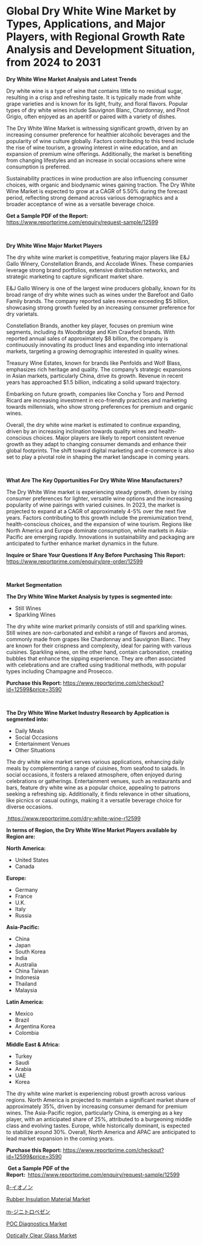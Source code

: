 <p><h1>Global Dry White Wine Market by Types, Applications, and Major Players, with Regional Growth Rate Analysis and Development Situation, from 2024 to 2031</h1></p><p><strong>Dry White Wine Market Analysis and Latest Trends</strong></p>
<p><p>Dry white wine is a type of wine that contains little to no residual sugar, resulting in a crisp and refreshing taste. It is typically made from white grape varieties and is known for its light, fruity, and floral flavors. Popular types of dry white wines include Sauvignon Blanc, Chardonnay, and Pinot Grigio, often enjoyed as an aperitif or paired with a variety of dishes.</p><p>The Dry White Wine Market is witnessing significant growth, driven by an increasing consumer preference for healthier alcoholic beverages and the popularity of wine culture globally. Factors contributing to this trend include the rise of wine tourism, a growing interest in wine education, and an expansion of premium wine offerings. Additionally, the market is benefiting from changing lifestyles and an increase in social occasions where wine consumption is preferred.</p><p>Sustainability practices in wine production are also influencing consumer choices, with organic and biodynamic wines gaining traction. The Dry White Wine Market is expected to grow at a CAGR of 5.50% during the forecast period, reflecting strong demand across various demographics and a broader acceptance of wine as a versatile beverage choice.</p></p>
<p><strong>Get a Sample PDF of the Report:&nbsp;</strong> <a href="https://www.reportprime.com/enquiry/request-sample/12599">https://www.reportprime.com/enquiry/request-sample/12599</a></p>
<p>&nbsp;</p>
<p><strong>Dry White Wine Major Market Players</strong></p>
<p><p>The dry white wine market is competitive, featuring major players like E&J Gallo Winery, Constellation Brands, and Accolade Wines. These companies leverage strong brand portfolios, extensive distribution networks, and strategic marketing to capture significant market share.</p><p>E&J Gallo Winery is one of the largest wine producers globally, known for its broad range of dry white wines such as wines under the Barefoot and Gallo Family brands. The company reported sales revenue exceeding $5 billion, showcasing strong growth fueled by an increasing consumer preference for dry varietals.</p><p>Constellation Brands, another key player, focuses on premium wine segments, including its Woodbridge and Kim Crawford brands. With reported annual sales of approximately $8 billion, the company is continuously innovating its product lines and expanding into international markets, targeting a growing demographic interested in quality wines.</p><p>Treasury Wine Estates, known for brands like Penfolds and Wolf Blass, emphasizes rich heritage and quality. The company’s strategic expansions in Asian markets, particularly China, drive its growth. Revenue in recent years has approached $1.5 billion, indicating a solid upward trajectory.</p><p>Embarking on future growth, companies like Concha y Toro and Pernod Ricard are increasing investment in eco-friendly practices and marketing towards millennials, who show strong preferences for premium and organic wines. </p><p>Overall, the dry white wine market is estimated to continue expanding, driven by an increasing inclination towards quality wines and health-conscious choices. Major players are likely to report consistent revenue growth as they adapt to changing consumer demands and enhance their global footprints. The shift toward digital marketing and e-commerce is also set to play a pivotal role in shaping the market landscape in coming years.</p></p>
<p>&nbsp;</p>
<p><strong>What Are The Key Opportunities For Dry White Wine Manufacturers?</strong></p>
<p><p>The Dry White Wine market is experiencing steady growth, driven by rising consumer preferences for lighter, versatile wine options and the increasing popularity of wine pairings with varied cuisines. In 2023, the market is projected to expand at a CAGR of approximately 4-5% over the next five years. Factors contributing to this growth include the premiumization trend, health-conscious choices, and the expansion of wine tourism. Regions like North America and Europe dominate consumption, while markets in Asia-Pacific are emerging rapidly. Innovations in sustainability and packaging are anticipated to further enhance market dynamics in the future.</p></p>
<p><strong>Inquire or Share Your Questions If Any Before Purchasing This Report:</strong> <a href="https://www.reportprime.com/enquiry/pre-order/12599">https://www.reportprime.com/enquiry/pre-order/12599</a></p>
<p>&nbsp;</p>
<p><strong>Market Segmentation</strong></p>
<p><strong>The Dry White Wine Market Analysis by types is segmented into:</strong></p>
<p><ul><li>Still Wines</li><li>Sparkling Wines</li></ul></p>
<p><p>The dry white wine market primarily consists of still and sparkling wines. Still wines are non-carbonated and exhibit a range of flavors and aromas, commonly made from grapes like Chardonnay and Sauvignon Blanc. They are known for their crispness and complexity, ideal for pairing with various cuisines. Sparkling wines, on the other hand, contain carbonation, creating bubbles that enhance the sipping experience. They are often associated with celebrations and are crafted using traditional methods, with popular types including Champagne and Prosecco.</p></p>
<p><strong>Purchase this Report:&nbsp;</strong><a href="https://www.reportprime.com/checkout?id=12599&price=3590">https://www.reportprime.com/checkout?id=12599&price=3590</a></p>
<p>&nbsp;</p>
<p><strong>The Dry White Wine Market Industry Research by Application is segmented into:</strong></p>
<p><ul><li>Daily Meals</li><li>Social Occasions</li><li>Entertainment Venues</li><li>Other Situations</li></ul></p>
<p><p>The dry white wine market serves various applications, enhancing daily meals by complementing a range of cuisines, from seafood to salads. In social occasions, it fosters a relaxed atmosphere, often enjoyed during celebrations or gatherings. Entertainment venues, such as restaurants and bars, feature dry white wine as a popular choice, appealing to patrons seeking a refreshing sip. Additionally, it finds relevance in other situations, like picnics or casual outings, making it a versatile beverage choice for diverse occasions.</p></p>
<p><a href="https://www.reportprime.com/dry-white-wine-r12599">&nbsp;https://www.reportprime.com/dry-white-wine-r12599</a></p>
<p><strong>In terms of Region, the Dry White Wine Market Players available by Region are:</strong></p>
<p>
    <p> <strong> North America: </strong>
        <ul>
            <li>United States</li>
            <li>Canada</li>
        </ul>
        </p> 
    <p> <strong> Europe: </strong>
        <ul>
            <li>Germany</li>
            <li>France</li>
            <li>U.K.</li>
            <li>Italy</li>
            <li>Russia</li>
        </ul>
        </p> 
    <p> <strong> Asia-Pacific: </strong>
        <ul>
            <li>China</li>
            <li>Japan</li>
            <li>South Korea</li>
            <li>India</li>
            <li>Australia</li>
            <li>China Taiwan</li>
            <li>Indonesia</li>
            <li>Thailand</li>
            <li>Malaysia</li>
        </ul>
        </p> 
    <p> <strong> Latin America: </strong>
        <ul>
            <li>Mexico</li>
            <li>Brazil</li>
            <li>Argentina Korea</li>
            <li>Colombia</li>
        </ul>
        </p> 
    <p> <strong> Middle East & Africa: </strong>
        <ul>
            <li>Turkey</li>
            <li>Saudi</li>
            <li>Arabia</li>
            <li>UAE</li>
            <li>Korea</li>
        </ul>
    </p>
    </p>
<p><p>The dry white wine market is experiencing robust growth across various regions. North America is projected to maintain a significant market share of approximately 35%, driven by increasing consumer demand for premium wines. The Asia-Pacific region, particularly China, is emerging as a key player, with an anticipated share of 25%, attributed to a burgeoning middle class and evolving tastes. Europe, while historically dominant, is expected to stabilize around 30%. Overall, North America and APAC are anticipated to lead market expansion in the coming years.</p></p>
<p><strong>Purchase this Report: </strong><a href="https://www.reportprime.com/checkout?id=12599&price=3590">https://www.reportprime.com/checkout?id=12599&price=3590</a></p>
<p>&nbsp;<strong>Get a Sample PDF of the Report:&nbsp;&nbsp;</strong><a href="https://www.reportprime.com/enquiry/request-sample/12599">https://www.reportprime.com/enquiry/request-sample/12599</a></p>
<p><strong></strong></p>
<p><p><a href="https://medium.com/@grarrity46/%CE%B2-ionone-market-%E3%81%AE%E3%82%B0%E3%83%AD%E3%83%BC%E3%83%90%E3%83%AB%E5%B8%82%E5%A0%B4%E6%A6%82%E8%A6%81%E3%81%AF-%E4%B8%96%E7%95%8C%E3%81%8A%E3%82%88%E3%81%B3%E4%B8%BB%E8%A6%81%E5%B8%82%E5%A0%B4%E3%81%AB%E3%81%8A%E3%81%91%E3%82%8B%E6%A5%AD%E7%95%8C%E3%81%AB%E5%BD%B1%E9%9F%BF%E3%82%92%E4%B8%8E%E3%81%88%E3%82%8B%E4%B8%BB%E8%A6%81%E3%81%AA%E3%83%88%E3%83%AC%E3%83%B3%E3%83%89%E3%81%AB%E3%81%A4%E3%81%84%E3%81%A6-%E7%8B%AC%E8%87%AA%E3%81%AE%E8%A6%96%E7%82%B9%E3%82%92%E6%8F%90%E4%BE%9B%E3%81%97%E3%81%BE%E3%81%99-fbbb7e6bf868">β-イオノン</a></p><p><a href="https://www.linkedin.com/pulse/what-influencing-future-rubber-insulation-material-market-insights-thfif?trackingId=FdGhhX8TSHGoRFCPRREqGw%3D%3D">Rubber Insulation Material Market</a></p><p><a href="https://medium.com/@grarrity46/m-dinitrobezene-market-%E3%81%AE%E3%82%B0%E3%83%AD%E3%83%BC%E3%83%90%E3%83%AB%E5%B8%82%E5%A0%B4%E6%A6%82%E8%A6%81%E3%81%AF-%E4%B8%96%E7%95%8C%E3%81%8A%E3%82%88%E3%81%B3%E4%B8%BB%E8%A6%81%E5%B8%82%E5%A0%B4%E3%81%AB%E3%81%8A%E3%81%91%E3%82%8B%E6%A5%AD%E7%95%8C%E3%81%AB%E5%BD%B1%E9%9F%BF%E3%82%92%E4%B8%8E%E3%81%88%E3%82%8B%E4%B8%BB%E8%A6%81%E3%81%AA%E3%83%88%E3%83%AC%E3%83%B3%E3%83%89%E3%81%AB%E3%81%A4%E3%81%84%E3%81%A6-%E7%8B%AC%E8%87%AA%E3%81%AE%E8%A6%96%E7%82%B9%E3%82%92%E6%8F%90%E4%BE%9B%E3%81%97%E3%81%BE%E3%81%99-c65ef448b709">m-ジニトロベゼン</a></p><p><a href="https://medium.com/@dovansangxd/the-poc-diagnostics-market-has-witnessed-significant-growth-in-recent-years-and-this-trend-is-67cce45ddf1b">POC Diagnostics Market</a></p><p><a href="https://issuu.com/reportprime-2/docs/optically-clear-glass-market-size-2_ce838aa8d88a91">Optically Clear Glass Market</a></p></p>